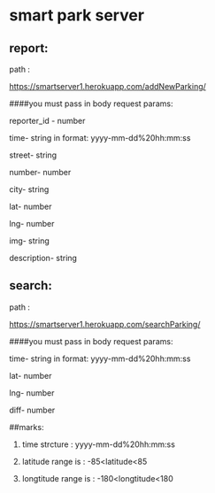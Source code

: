 # smart park server


## report:

path :

https://smartserver1.herokuapp.com/addNewParking/


####you must pass in body request params:


reporter_id - number

time- string in format: yyyy-mm-dd%20hh:mm:ss

street- string

number- number

city- string

lat- number

lng- number

img- string

description- string

## search:

path :

https://smartserver1.herokuapp.com/searchParking/


####you must pass in body request params:


time- string in format: yyyy-mm-dd%20hh:mm:ss

lat- number

lng- number

diff- number


##marks:


1. time strcture : yyyy-mm-dd%20hh:mm:ss

2. latitude range is : -85<latitude<85

3. longtitude range is : -180<longtitude<180


